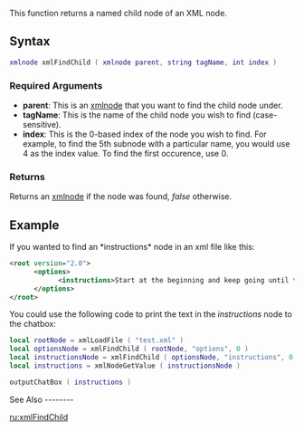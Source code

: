 This function returns a named child node of an XML node.

Syntax
------

``` lua
xmlnode xmlFindChild ( xmlnode parent, string tagName, int index )
```

### Required Arguments

-   **parent**: This is an [xmlnode](/docs/xmlnode.md "wikilink") that you want to find the child node under.
-   **tagName**: This is the name of the child node you wish to find (case-sensitive).
-   **index**: This is the 0-based index of the node you wish to find. For example, to find the 5th subnode with a particular name, you would use 4 as the index value. To find the first occurence, use 0.

### Returns

Returns an [xmlnode](/docs/xmlnode.md "wikilink") if the node was found, *false* otherwise.

Example
-------

<section name="Server" class="server" show="true">
If you wanted to find an *instructions* node in an xml file like this:

``` xml
<root version="2.0">
      <options>
            <instructions>Start at the beginning and keep going until the end!</instructions>
      </options>
</root>
```

You could use the following code to print the text in the *instructions* node to the chatbox:

``` lua
local rootNode = xmlLoadFile ( "test.xml" )
local optionsNode = xmlFindChild ( rootNode, "options", 0 )
local instructionsNode = xmlFindChild ( optionsNode, "instructions", 0 )
local instructions = xmlNodeGetValue ( instructionsNode )

outputChatBox ( instructions )
```

</section>
See Also
--------

[ru:xmlFindChild](/docs/ru:xmlFindChild.md "wikilink")
